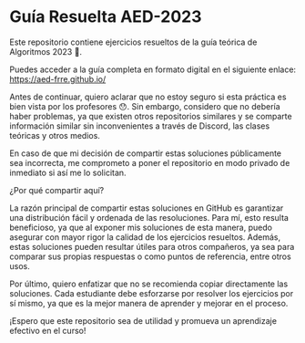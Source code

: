 # Guía Resuelta AED-2023

Este repositorio contiene ejercicios resueltos de la guía teórica de Algoritmos 2023 🤗.

Puedes acceder a la guía completa en formato digital en el siguiente enlace: https://aed-frre.github.io/

Antes de continuar, quiero aclarar que no estoy seguro si esta práctica es bien vista por los profesores 😯. Sin embargo, considero que no debería haber problemas, ya que existen otros repositorios similares y se comparte información similar sin inconvenientes a través de Discord, las clases teóricas y otros medios.

En caso de que mi decisión de compartir estas soluciones públicamente sea incorrecta, me comprometo a poner el repositorio en modo privado de inmediato si así me lo solicitan.

¿Por qué compartir aquí?

La razón principal de compartir estas soluciones en GitHub es garantizar una distribución fácil y ordenada de las resoluciones. Para mí, esto resulta beneficioso, ya que al exponer mis soluciones de esta manera, puedo asegurar con mayor rigor la calidad de los ejercicios resueltos. Además, estas soluciones pueden resultar útiles para otros compañeros, ya sea para comparar sus propias respuestas o como puntos de referencia, entre otros usos.

Por último, quiero enfatizar que no se recomienda copiar directamente las soluciones. Cada estudiante debe esforzarse por resolver los ejercicios por sí mismo, ya que es la mejor manera de aprender y mejorar en el proceso.

¡Espero que este repositorio sea de utilidad y promueva un aprendizaje efectivo en el curso!
